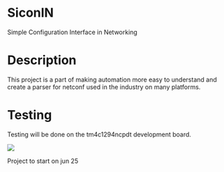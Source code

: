 # SiconIN
Simple Configuration Interface in Networking

# Description
This project is a part of making automation more easy to understand and create a parser for netconf used in the industry on many platforms.

# Testing
Testing will be done on the tm4c1294ncpdt development board.

<img src="https://res.cloudinary.com/rsc/image/upload/b_rgb:%E2%80%A600/c_pad,h_1123,w_2000/R1977130-01?pgw=1&pgwact=1">

Project to start on jun 25 



